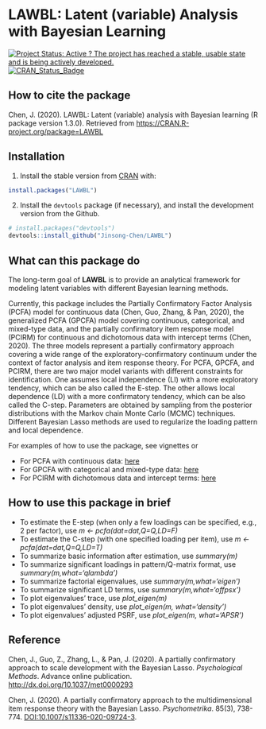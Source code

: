 
<!-- README.md is generated from README.Rmd. Please edit that file -->

# LAWBL: Latent (variable) Analysis with Bayesian Learning

[![Project Status: Active ? The project has reached a stable, usable
state and is being actively
developed.](http://www.repostatus.org/badges/latest/active.svg)](http://www.repostatus.org/#active)
[![CRAN\_Status\_Badge](http://www.r-pkg.org/badges/version/LAWBL)](https://cran.r-project.org/package=LAWBL)

## How to cite the package

Chen, J. (2020). LAWBL: Latent (variable) analysis with Bayesian
learning (R package version 1.3.0). Retrieved from
<https://CRAN.R-project.org/package=LAWBL>

## Installation

1)  Install the stable version from [CRAN](https://CRAN.R-project.org)
    with:

<!-- end list -->

``` r
install.packages("LAWBL")
```

2)  Install the `devtools` package (if necessary), and install the
    development version from the Github.

<!-- end list -->

``` r
# install.packages("devtools")
devtools::install_github("Jinsong-Chen/LAWBL")
```

## What can this package do

The long-term goal of **LAWBL** is to provide an analytical framework
for modeling latent variables with different Bayesian learning methods.

Currently, this package includes the Partially Confirmatory Factor
Analysis (PCFA) model for continuous data (Chen, Guo, Zhang, & Pan,
2020), the generalized PCFA (GPCFA) model covering continuous,
categorical, and mixed-type data, and the partially confirmatory item
response model (PCIRM) for continuous and dichotomous data with
intercept terms (Chen, 2020). The three models represent a partially
confirmatory approach covering a wide range of the
exploratory-confirmatory continuum under the context of factor analysis
and item response theory. For PCFA, GPCFA, and PCIRM, there are two
major model variants with different constraints for identification. One
assumes local independence (LI) with a more exploratory tendency, which
can be also called the E-step. The other allows local dependence (LD)
with a more confirmatory tendency, which can be also called the C-step.
Parameters are obtained by sampling from the posterior distributions
with the Markov chain Monte Carlo (MCMC) techniques. Different Bayesian
Lasso methods are used to regularize the loading pattern and local
dependence.

For examples of how to use the package, see vignettes or

  - For PCFA with continuous data:
    [here](https://jinsong-chen.github.io/LAWBL/articles/pcfa-examples.html)
  - For GPCFA with categorical and mixed-type data:
    [here](https://jinsong-chen.github.io/LAWBL/articles/gpcfa-examples.html)
  - For PCIRM with dichotomous data and intercept terms:
    [here](https://jinsong-chen.github.io/LAWBL/articles/pcirm-examples.html)

## How to use this package in brief

  - To estimate the E-step (when only a few loadings can be specified,
    e.g., 2 per factor), use *m \<- pcfa(dat=dat,Q=Q,LD=F)*
  - To estimate the C-step (with one specified loading per item), use *m
    \<- pcfa(dat=dat,Q=Q,LD=T)*
  - To summarize basic information after estimation, use *summary(m)*
  - To summarize significant loadings in pattern/Q-matrix format, use
    *summary(m,what=‘qlambda’)*
  - To summarize factorial eigenvalues, use *summary(m,what=‘eigen’)*
  - To summarize significant LD terms, use *summary(m,what=‘offpsx’)*
  - To plot eigenvalues’ trace, use *plot\_eigen(m)*
  - To plot eigenvalues’ density, use *plot\_eigen(m, what=‘density’)*
  - To plot eigenvalues’ adjusted PSRF, use *plot\_eigen(m,
    what=‘APSR’)*

## Reference

Chen, J., Guo, Z., Zhang, L., & Pan, J. (2020). A partially confirmatory
approach to scale development with the Bayesian Lasso. *Psychological
Methods*. Advance online publication.
<http://dx.doi.org/10.1037/met0000293>

Chen, J. (2020). A partially confirmatory approach to the
multidimensional item response theory with the Bayesian Lasso.
*Psychometrika*. 85(3), 738-774. <DOI:10.1007/s11336-020-09724-3>.
